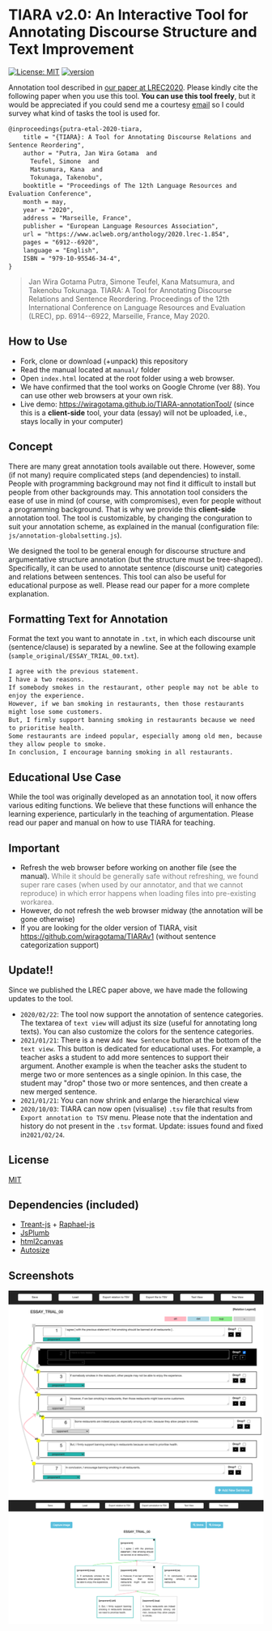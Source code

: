 # TIARA v2.0: An Interactive Tool for Annotating Discourse Structure and Text Improvement

[![License: MIT](https://img.shields.io/badge/License-MIT-green.svg)](https://opensource.org/licenses/MIT)
[![version](https://img.shields.io/badge/version-2.0-red.svg)](https://semver.org)

Annotation tool described in [our paper at LREC2020](http://www.lrec-conf.org/proceedings/lrec2020/pdf/2020.lrec-1.854.pdf). Please kindly cite the following paper when you use this tool. **You can use this tool freely**, but it would be appreciated if you could send me a courtesy [email](https://wiragotama.github.io) so I could survey what kind of tasks the tool is used for. 


```
@inproceedings{putra-etal-2020-tiara,
    title = "{TIARA}: A Tool for Annotating Discourse Relations and Sentence Reordering",
    author = "Putra, Jan Wira Gotama  and
      Teufel, Simone  and
      Matsumura, Kana  and
      Tokunaga, Takenobu",
    booktitle = "Proceedings of The 12th Language Resources and Evaluation Conference",
    month = may,
    year = "2020",
    address = "Marseille, France",
    publisher = "European Language Resources Association",
    url = "https://www.aclweb.org/anthology/2020.lrec-1.854",
    pages = "6912--6920",
    language = "English",
    ISBN = "979-10-95546-34-4",
}
```

>Jan Wira Gotama Putra, Simone Teufel, Kana Matsumura, and Takenobu Tokunaga. TIARA: A Tool for Annotating Discourse Relations and Sentence Reordering. Proceedings of the 12th International Conference on Language Resources and Evaluation (LREC), pp. 6914--6922, Marseille, France, May 2020.

## How to Use
- Fork, clone or download (+unpack) this repository
- Read the manual located at ```manual/``` folder
- Open ```index.html``` located at the root folder using a web browser.
- We have confirmed that the tool works on Google Chrome (ver 88). You can use other web browsers at your own risk.
- Live demo: <https://wiragotama.github.io/TIARA-annotationTool/> (since this is a **client-side** tool, your data (essay) will not be uploaded, i.e., stays locally in your computer)

## Concept
There are many great annotation tools available out there. However, some (if not many) require complicated steps (and dependencies) to install. People with programming background may not find it difficult to install but people from other backgrounds may. This annotation tool considers the ease of use in mind (of course, with compromises), even for people without a programming background. That is why we provide this **client-side** annotation tool. The tool is customizable, by changing the conguration to suit your annotation scheme, as explained in the manual (configuration file: ```js/annotation-globalsetting.js```). 

We designed the tool to be general enough for discourse structure and argumentative structure annotation (but the structure must be tree-shaped). Specifically, it can be used to annotate sentence (discourse unit) categories and relations between sentences. This tool can also be useful for educational purpose as well. Please read our paper for a more complete explanation. 

## Formatting Text for Annotation
Format the text you want to annotate in ```.txt```, in which each discourse unit (sentence/clause) is separated by a newline. See at the following example (```sample_original/ESSAY_TRIAL_00.txt```).

```
I agree with the previous statement.
I have a two reasons.
If somebody smokes in the restaurant, other people may not be able to enjoy the experience.
However, if we ban smoking in restaurants, then those restaurants might lose some customers.
But, I firmly support banning smoking in restaurants because we need to prioritise health.
Some restaurants are indeed popular, especially among old men, because they allow people to smoke.
In conclusion, I encourage banning smoking in all restaurants.

``` 

## Educational Use Case
While the tool was originally developed as an annotation tool, it now offers various editing functions. We believe that these functions will enhance the learning experience, particularly in the teaching of argumentation. Please read our paper and manual on how to use TIARA for teaching.

## Important
- Refresh the web browser before working on another file (see the manual). <span style="color:gray"> While it should be generally safe without refreshing, we found super rare cases (when used by our annotator, and that we cannot reproduce) in which error happens when loading files into pre-existing workarea. </span>
- However, do not refresh the web browser midway (the annotation will be gone otherwise)
- If you are looking for the older version of TIARA, visit <https://github.com/wiragotama/TIARAv1> (without sentence categorization support)

## Update!!
Since we published the LREC paper above, we have made the following updates to the tool.

- ```2020/02/22```: The tool now support the annotation of sentence categories. The textarea of ```text view``` will adjust its size (useful for annotating long texts). You can also customize the colors for the sentence categories. 
- ```2021/01/21```: There is a new ```Add New Sentence``` button at the bottom of the ```text view```. This button is dedicated for educational uses. For example, a teacher asks a student to add more sentences to support their argument. Another example is when the teacher asks the student to merge two or more sentences as a single opinion. In this case, the student may "drop" those two or more sentences, and then create a new merged sentence. 
- ```2021/01/21```: You can now shrink and enlarge the hierarchical view
- ```2020/10/03```: TIARA can now open (visualise) ```.tsv``` file that results from ```Export annotation to TSV``` menu. Please note that the indentation and history do not present in the ```.tsv``` format. Update: issues found and fixed  in```2021/02/24```.

## License 
[MIT](https://opensource.org/licenses/MIT)

## Dependencies (included)
- [Treant-js](https://github.com/fperucic/treant-js) + [Raphael-js](https://dmitrybaranovskiy.github.io/raphael/)
- [JsPlumb](https://github.com/jsplumb/jsplumb)
- [html2canvas](https://github.com/niklasvh/html2canvas)
- [Autosize](https://github.com/jackmoore/autosize)

## Screenshots
![](img/SS1.png)
![](img/SS2.png)